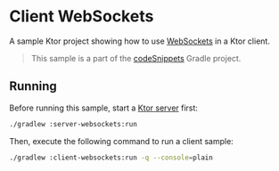 # Client WebSockets

A sample Ktor project showing how to use [WebSockets](https://ktor.io/docs/websocket-client.html) in a Ktor client.
> This sample is a part of the [codeSnippets](../../README.md) Gradle project.

## Running

Before running this sample, start a [Ktor server](../server-websockets) first:

```bash
./gradlew :server-websockets:run
```

Then, execute the following command to run a client sample:

```bash
./gradlew :client-websockets:run -q --console=plain
```
